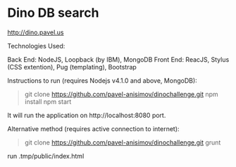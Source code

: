 # Dino DB search
http://dino.pavel.us


Technologies Used:

Back End: NodeJS, Loopback (by IBM), MongoDB
Front End: ReacJS, Stylus (CSS extention), Pug (templating), Bootstrap

Instructions to run (requires Nodejs v4.1.0 and above, MongoDB):

> git clone https://github.com/pavel-anisimov/dinochallenge.git
> npm install
> npm start

It will run the application on http://localhost:8080 port.


Alternative method (requires active connection to internet):

> git clone https://github.com/pavel-anisimov/dinochallenge.git
> grunt

run .tmp/public/index.html


